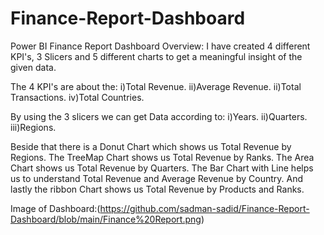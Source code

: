 # Finance-Report-Dashboard
Power BI Finance Report Dashboard
Overview: I have created 4 different KPI's, 3 Slicers and 5 different charts to get a meaningful insight of the given data.

The 4 KPI's are about the:
i)Total Revenue.
ii)Average Revenue.
ii)Total Transactions. 
iv)Total Countries.

By using the 3 slicers we can get Data according to:
i)Years.
ii)Quarters.
iii)Regions.

Beside that there is a Donut Chart which shows us Total Revenue by Regions. The TreeMap Chart shows us Total Revenue by Ranks. The Area Chart shows us Total Revenue by Quarters. The Bar Chart with Line helps us to understand Total Revenue and Average Revenue by Country. And lastly the ribbon Chart shows us Total Revenue by Products and Ranks.

Image of Dashboard:(https://github.com/sadman-sadid/Finance-Report-Dashboard/blob/main/Finance%20Report.png)
